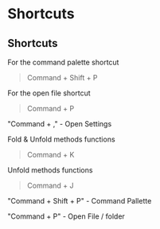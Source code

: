 # Shortcuts

## Shortcuts

For the command palette shortcut

> Command + Shift + P

For the open file shortcut

> Command + P

"Command + ," - Open Settings

Fold & Unfold methods functions

> Command + K

Unfold methods functions

> Command + J

"Command + Shift + P" - Command Pallette

"Command + P" - Open File / folder

## 


